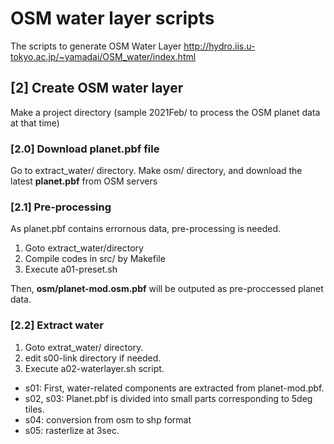# OSM water layer scripts
The scripts to generate OSM Water Layer
http://hydro.iis.u-tokyo.ac.jp/~yamadai/OSM_water/index.html

## [2] Create OSM water layer
Make a project directory (sample 2021Feb/ to process the OSM planet data at that time)

### [2.0] Download planet.pbf file
Go to extract_water/ directory.
Make osm/ directory, and download the latest **planet.pbf** from OSM servers

### [2.1] Pre-processing
As planet.pbf contains errornous data, pre-processing is needed.
1. Goto extract_water/directory
2. Compile codes in src/ by Makefile
3. Execute a01-preset.sh

Then, **osm/planet-mod.osm.pbf** will be outputed as pre-proccessed planet data.

### [2.2] Extract water
1. Goto extrat_water/ directory.
2. edit s00-link directory if needed.
3. Execute a02-waterlayer.sh script.
- s01: First, water-related components are extracted from planet-mod.pbf.
- s02, s03: Planet.pbf is divided into small parts corresponding to 5deg tiles.
- s04: conversion from osm to shp format
- s05: rasterlize at 3sec.


